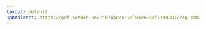 ```yaml
---
layout: default
UpRedirect: https://pdf.swedeb.se/riksdagen-volumeG-pdf/198081/reg_198081__reg_02.pdf
---
```

